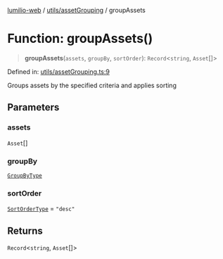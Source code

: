 [lumilio-web](../../../modules.md) / [utils/assetGrouping](../index.md) / groupAssets

# Function: groupAssets()

> **groupAssets**(`assets`, `groupBy`, `sortOrder`): `Record`\<`string`, `Asset`[]\>

Defined in: [utils/assetGrouping.ts:9](https://github.com/EdwinZhanCN/Lumilio-Photos/blob/0cb9b6c9a2e1869ca5ea4411f957d39edc719928/web/src/utils/assetGrouping.ts#L9)

Groups assets by the specified criteria and applies sorting

## Parameters

### assets

`Asset`[]

### groupBy

[`GroupByType`](../../../hooks/page-hooks/useAssetsPageState/type-aliases/GroupByType.md)

### sortOrder

[`SortOrderType`](../../../hooks/page-hooks/useAssetsPageState/type-aliases/SortOrderType.md) = `"desc"`

## Returns

`Record`\<`string`, `Asset`[]\>
